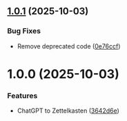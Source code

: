 ## [1.0.1](https://github.com/a-inacio/violentmonkey/compare/v1.0.0...v1.0.1) (2025-10-03)


### Bug Fixes

* Remove deprecated code ([0e76ccf](https://github.com/a-inacio/violentmonkey/commit/0e76ccfc76d5c51753910f970274888ceb3fd07e))

# 1.0.0 (2025-10-03)


### Features

* ChatGPT to Zettelkasten ([3642d6e](https://github.com/a-inacio/violentmonkey/commit/3642d6e7064ba35519aede1238be86a07080cd8d))
